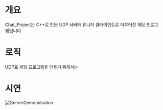 # 개요
Chat_Project는 C++로 만든 UDP 서버와 유니티 클라이언트로 이루어진 채팅 프로그램입니다 <br/>

# 로직
UDP로 채팅 프로그램을 만들기 위해서는 <br/>

# 시연
![ServerDemonstration](https://github.com/Yugi62/Chat_Project/assets/30305369/ee5ad4ce-ecfd-4390-b15b-916dae34cd87)

